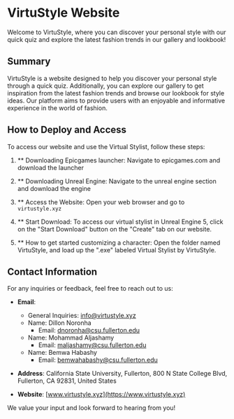 # VirtuStyle Website

Welcome to VirtuStyle, where you can discover your personal style with our quick quiz and explore the latest fashion trends in our gallery and lookbook!

## Summary

VirtuStyle is a website designed to help you discover your personal style through a quick quiz. Additionally, you can explore our gallery to get inspiration from the latest fashion trends and browse our lookbook for style ideas. Our platform aims to provide users with an enjoyable and informative experience in the world of fashion.

## How to Deploy and Access

To access our website and use the Virtual Stylist, follow these steps:

1. ** Downloading Epicgames launcher:
    Navigate to epicgames.com and download the launcher

2. ** Downloading Unreal Engine:
    Navigate to the unreal engine section and download the engine

3. ** Access the Website:
    Open your web browser and go to `virtustyle.xyz`

4. ** Start Download:
    To access our virtual stylist in Unreal Engine 5, click on the "Start Download" button on the "Create" tab on our website.

5. ** How to get started customizing a character:
    Open the folder named VirtuStyle, and load up the ".exe" labeled Virtual Stylist by VirtuStyle.

## Contact Information

For any inquiries or feedback, feel free to reach out to us:

- **Email**: 
    - General Inquiries: info@virtustyle.xyz
    - Name: Dillon Noronha
        - Email: dnoronha@csu.fullerton.edu
    - Name: Mohammad Aljashamy
        - Email: maljashamy@csu.fullerton.edu
    - Name: Bemwa Habashy
        - Email: bemwahabashy@csu.fullerton.edu

- **Address**: California State University, Fullerton, 800 N State College Blvd, Fullerton, CA 92831, United States

- **Website**: [www.virtustyle.xyz](https://www.virtustyle.xyz)

We value your input and look forward to hearing from you!
